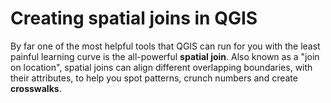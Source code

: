 # Creating spatial joins in QGIS

By far one of the most helpful tools that QGIS can run for you with the least painful learning curve is the all-powerful **spatial join**. Also known as a "join on location", spatial joins can align different overlapping boundaries, with their attributes, to help you spot patterns, crunch numbers and create **crosswalks**.

